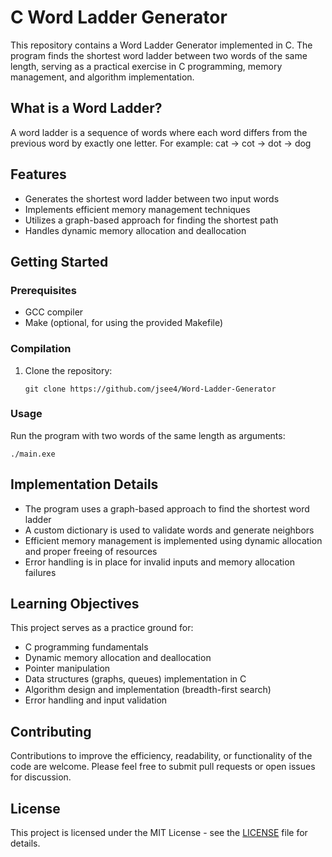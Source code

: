# C Word Ladder Generator

This repository contains a Word Ladder Generator implemented in C. The program finds the shortest word ladder between two words of the same length, serving as a practical exercise in C programming, memory management, and algorithm implementation.

## What is a Word Ladder?

A word ladder is a sequence of words where each word differs from the previous word by exactly one letter. For example:
cat -> cot -> dot -> dog

## Features

- Generates the shortest word ladder between two input words
- Implements efficient memory management techniques
- Utilizes a graph-based approach for finding the shortest path
- Handles dynamic memory allocation and deallocation

## Getting Started

### Prerequisites

- GCC compiler
- Make (optional, for using the provided Makefile)

### Compilation

1. Clone the repository:
   ```
   git clone https://github.com/jsee4/Word-Ladder-Generator
   ```

### Usage

Run the program with two words of the same length as arguments:

```
./main.exe
```

## Implementation Details

- The program uses a graph-based approach to find the shortest word ladder
- A custom dictionary is used to validate words and generate neighbors
- Efficient memory management is implemented using dynamic allocation and proper freeing of resources
- Error handling is in place for invalid inputs and memory allocation failures

## Learning Objectives

This project serves as a practice ground for:
- C programming fundamentals
- Dynamic memory allocation and deallocation
- Pointer manipulation
- Data structures (graphs, queues) implementation in C
- Algorithm design and implementation (breadth-first search)
- Error handling and input validation

## Contributing

Contributions to improve the efficiency, readability, or functionality of the code are welcome. Please feel free to submit pull requests or open issues for discussion.

## License

This project is licensed under the MIT License - see the [LICENSE](LICENSE) file for details.
